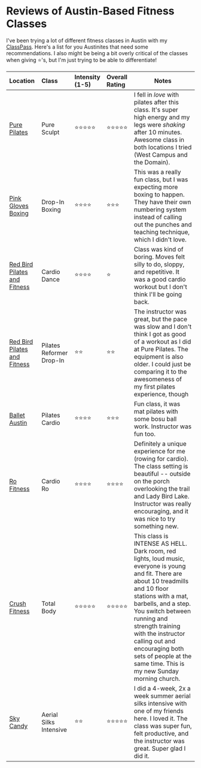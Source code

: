 # Reviews of Austin-Based Fitness Classes

I've been trying a lot of different fitness classes in Austin with my [ClassPass](https://classpass.com/). Here's a list for you Austinites that need some recommendations. I also might be being a bit overly critical of the classes when giving ⭐️'s, but I'm just trying to be able to differentiate!

| Location | Class | Intensity (1-5) | Overall Rating | Notes |
| :------- |:-----| :---------------|:------------|------|
| [Pure Pilates](http://www.purepilatesaustin.com) | Pure Sculpt | ⭐️⭐️⭐️⭐️⭐️ | ⭐️⭐️⭐️⭐️⭐️ | I fell in *love* with pilates after this class. It's super high energy and my legs were *shaking* after 10 minutes. Awesome class in both locations I tried (West Campus and the Domain). |
| [Pink Gloves Boxing](http://www.pgbaustin.com/) | Drop-In Boxing | ⭐️⭐️⭐️⭐️ | ⭐️⭐️⭐️ | This was a really fun class, but I was expecting more boxing to happen. They have their own numbering system instead of calling out the punches and teaching technique, which I didn't love. |
| [Red Bird Pilates and Fitness](http://www.redbirdpilates.com/) | Cardio Dance | ⭐️⭐️⭐️⭐️ | ⭐ | Class was kind of boring. Moves felt silly to do, sloppy, and repetitive. It was a good cardio workout but I don't think I'll be going back. |
| [Red Bird Pilates and Fitness](http://www.redbirdpilates.com/) | Pilates Reformer Drop-In | ⭐️⭐️ | ⭐️⭐️ | The instructor was great, but the pace was slow and I don't think I got as good of a workout as I did at Pure Pilates. The equipment is also older. I could just be comparing it to the awesomeness of my first pilates experience, though |
| [Ballet Austin](http://www.balletaustin.org) | Pilates Cardio | ⭐️⭐️⭐️⭐️ | ⭐️⭐️⭐️ | Fun class, it was mat pilates with some bosu ball work. Instructor was fun too. |
| [Ro Fitness](http://www.rofitness.com) | Cardio Ro | ⭐️⭐️⭐️⭐️ | ⭐️⭐️⭐️⭐️ | Definitely a unique experience for me (rowing for cardio). The class setting is beautiful -- outside on the porch overlooking the trail and Lady Bird Lake. Instructor was really encouraging, and it was nice to try something new. |
| [Crush Fitness](http://crushfitness.com/) | Total Body | ⭐️⭐️⭐️⭐️⭐️ | ⭐️⭐️⭐️⭐️⭐️ | This class is INTENSE AS HELL. Dark room, red lights, loud music, everyone is young and fit. There are about 10 treadmills and 10 floor stations with a mat, barbells, and a step. You switch between running and strength training with the instructor calling out and encouraging both sets of people at the same time. This is my new Sunday morning church. |
| [Sky Candy](http://skycandyaustin.com/) | Aerial Silks Intensive | ⭐️⭐️ | ⭐️⭐️⭐️⭐️⭐️ | I did a 4-week, 2x a week summer aerial silks intensive with one of my friends here. I loved it. The class was super fun, felt productive, and the instructor was great. Super glad I did it. |
